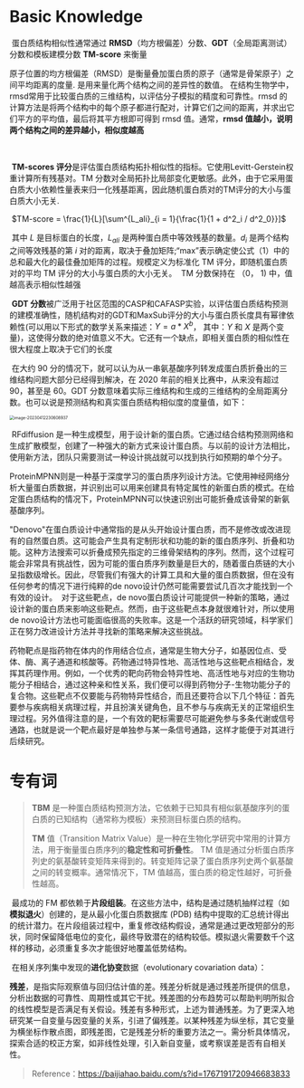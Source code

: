 

# Basic Knowledge



​	蛋白质结构相似性通常通过 **RMSD**（均方根偏差）分数、**GDT**（全局距离测试）分数和模板建模分数 **TM-score** 来衡量

​	原子位置的均方根偏差（RMSD）是衡量叠加蛋白质的原子（通常是骨架原子）之间平均距离的度量. 是用来量化两个结构之间的差异性的数值。
​	在结构生物学中，rmsd常用于比较蛋白质的三维结构，以评估分子模拟的精度和可靠性。
​	rmsd 的计算方法是将两个结构中的每个原子都进行配对，计算它们之间的距离，并求出它们平方的平均值，最后将其平方根即可得到 rmsd 值。通常，**rmsd 值越小，说明两个结构之间的差异越小，相似度越高**

​	

​	**TM-scores 评分**是评估蛋白质结构拓扑相似性的指标。它使用Levitt-Gerstein权重计算所有残基对。TM 分数对全局拓扑比局部变化更敏感。此外，由于它采用蛋白质大小依赖性量表来归一化残基距离，因此随机蛋白质对的TM评分的大小与蛋白质大小无关.

​									$TM-score = \frac{1}{L}[\sum^{L_ali}_{i = 1}{\frac{1}{1 + d^2_i / d^2_0}}]$

​	其中 $L$ 是目标蛋白的长度，$L_{ali}$ 是两种蛋白质中等效残基的数量。$d_i$ 是两个结构之间等效残基的第 $i$ 对的距离，取决于叠加矩阵;“max”表示确定使公式（1）中的总和最大化的最佳叠加矩阵的过程。规模定义为标准化 TM 评分，即随机蛋白质对的平均 TM 评分的大小与蛋白质的大小无关。
​	TM 分数保持在 （0， 1) 中，值越高表示相似性越强



​	**GDT 分数**被广泛用于社区范围的CASP和CAFASP实验，以评估蛋白质结构预测的建模准确性，随机结构对的GDT和MaxSub评分的大小与蛋白质长度具有幂律依赖性(可以用以下形式的数学关系来描述：$Y = a * X^b$， 其中：$Y$ 和 $X$ 是两个变量)，这使得分数的绝对值意义不大。它还有一个缺点，即相关蛋白质的相似性在很大程度上取决于它们的长度

​	在大约 90 分的情况下，就可以认为从一串氨基酸序列转发成蛋白质折叠出的三维结构问题大部分已经得到解决，在 2020 年前的相关比赛中，从来没有超过 90，甚至是 60。GDT 分数意味着实际三维结构和生成的三维结构的全局距离分数。也可以说是预测结构和真实蛋白质结构相似度的度量值，如下：

<img src="images/827eab6e8bde4a4b71dc1e0a2828ecb6.png" alt="image-20230412230608937" style="zoom: 50%;" />





​	RFdiffusion 是一种生成模型，用于设计新的蛋白质。它通过结合结构预测网络和生成扩散模型，创建了一种强大的新方式来设计蛋白质。与以前的设计方法相比，使用新方法，团队只需要测试一种设计挑战就可以找到执行如预期的单个分子。

​	ProteinMPNN则是一种基于深度学习的蛋白质序列设计方法。它使用神经网络分析大量蛋白质数据，并识别出可以用来创建具有特定属性的新蛋白质的模式。在给定蛋白质结构的情况下，ProteinMPNN可以快速识别出可能折叠成该骨架的新氨基酸序列。



​	"Denovo"在蛋白质设计中通常指的是从头开始设计蛋白质，而不是修改或改进现有的自然蛋白质。这可能会产生具有定制形状和功能的新的蛋白质序列、折叠和功能。这种方法搜索可以折叠成预先指定的三维骨架结构的序列。
​	然而，这个过程可能会非常具有挑战性，因为可能的蛋白质序列数量是巨大的，随着蛋白质链的大小呈指数级增长。因此，尽管我们有强大的计算工具和大量的蛋白质数据，但在没有任何参考的情况下进行纯粹的de novo设计仍然可能需要尝试几百次才能找到一个有效的设计。
​	对于这些靶点，de novo蛋白质设计可能提供一种新的策略，通过设计新的蛋白质来影响这些靶点。然而，由于这些靶点本身就很难针对，所以使用de novo设计方法也可能面临很高的失败率。这是一个活跃的研究领域，科学家们正在努力改进设计方法并寻找新的策略来解决这些挑战。



​	药物靶点是指药物在体内的作用结合位点，通常是生物大分子，如基因位点、受体、酶、离子通道和核酸等。药物通过特异性地、高活性地与这些靶点相结合，发挥其药理作用。例如，一个优秀的靶向药物会特异性地、高活性地与对应的生物功能分子相结合，通过这种亲和性关系，我们便可以得到药物分子-生物功能分子的复合物。
​	这些靶点不仅要能与药物特异性结合，而且还要符合以下几个特征：首先要参与疾病相关病理过程，并且扮演关键角色，且不参与与疾病无关的正常组织生理过程。另外值得注意的是，一个有效的靶标需要尽可能避免参与多条代谢或信号通路，也就是说一个靶点最好是单独参与某一条信号通路，这样才能便于对其进行后续研究。



# 专有词

> **TBM** 是一种蛋白质结构预测方法，它依赖于已知具有相似氨基酸序列的蛋白质的已知结构（通常称为模板）来预测目标蛋白质的结构。
>
> **TM** 值（Transition Matrix Value）是一种在生物化学研究中常用的计算方法，用于衡量蛋白质序列的**稳定性和可折叠性**。
> 	TM 值是通过分析蛋白质序列史的氨基酸转变矩阵来得到的。转变矩阵记录了蛋白质序列史两个氨基酸之间的转变概率。通常情况下，TM 值越高，蛋白质的稳定性越好，可折叠性越高。

​	最成功的 FM 都依赖于**片段组装**。在这些方法中，结构是通过随机抽样过程（如**模拟退火**）创建的，是从最小化蛋白质数据库 (PDB) 结构中提取的汇总统计得出的统计潜力。在片段组装过程中，重复修改结构假设，通常是通过更改短部分的形状，同时保留降低电位的变化，最终导致潜在的结构较低。模拟退火需要数千个这样的移动，必须重复多次才能很好地覆盖低势结构。

​	在相关序列集中发现的**进化协变**数据（evolutionary covariation data）：

​	**残差**，是指实际观察值与回归估计值的差。残差分析就是通过残差所提供的信息，分析出数据的可靠性、周期性或其它干扰。残差图的分布趋势可以帮助判明所拟合的线性模型是否满足有关假设。残差有多种形式，上述为普通残差。为了更深入地研究某一自变量与因变量的关系，引进了偏残差。以某种残差为纵坐标，其它变量为横坐标作散点图，即残差图，它是残差分析的重要方法之一。需分析具体情况，探索合适的校正方案，如非线性处理，引入新自变量，或考察误差是否有自相关性。



> Reference：https://baijiahao.baidu.com/s?id=1767191720946683833